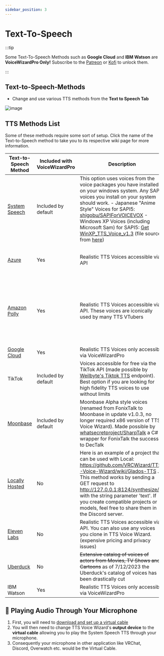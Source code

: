 ```yaml
---
sidebar_position: 3
---
```


# Text-To-Speech
:::tip 

Some Text-To-Speech Methods such as **Google Cloud** and **IBM Watson** are **VoiceWizardPro Only!** Subscribe to the [Patreon](https://www.patreon.com/ttsvoicewizard) or [Kofi](https://ko-fi.com/ttsvoicewizard) to unlock them. 

:::




## Text-to-Speech-Methods

- Change and use various TTS methods from the **Text to Speech Tab**

![image](https://user-images.githubusercontent.com/101527472/221025655-874ca475-17d0-4078-8653-7e7e8c7f57a4.png)

## TTS Methods List
Some of these methods require some sort of setup. Click the name of the Text-to-Speech method to take you to its respective wiki page for more information.

| Text-to-Speech Method  | Included with VoiceWizardPro | Description | Free Character Pricing | Audio Sample
| ------------- | ------------- | ------------- | ------------- | ------------- |
| [System Speech](docs/TTSMethods/SystemSpeechTTS)  | Included by default | This option uses voices from the voice packages you have installed on your windows system. Any SAPI5 voices you install on your system should work.  - Japanese "Anime Style" Voices for SAPI5: [shigobu/SAPIForVOICEVOX](https://github.com/shigobu/SAPIForVOICEVOX)  - Windows XP Voices (including Microsoft Sam) for SAPI5: [Get WinXP_TTS_Voice_v1.3](https://wink.messengergeek.com/uploads/short-url/8tznlBq2ZpwqOOchX0KpXWwbwZP.exe) (file sourced from [here](https://wink.messengergeek.com/t/guys-i-have-the-sapi5-ttsapp-with-microsoft-sam-downloads/19887)) | Unlimited | [download](https://github.com/VRCWizard/TTS-Voice-Wizard/assets/101527472/3efac7a3-3e54-4b8a-a0cf-45da0152786e) |
| [Azure](docs/TTSMethods/AzureTTS)  | Yes | Realistic TTS Voices accessible via API  | 500k characters for free a month **FOREVER** | [download](https://github.com/VRCWizard/TTS-Voice-Wizard/assets/101527472/10dc15bf-d421-411c-b85e-4771275ef519) |
| [Amazon Polly](docs/TTSMethods/AmazonPolly)  | Yes | Realistic TTS Voices accessible via API. These voices are iconically used by many TTS VTubers | 5mill characters (1mill for neural voices) for free each month for the **first 12 months** | [download](https://github.com/VRCWizard/TTS-Voice-Wizard/assets/101527472/125022e5-035c-4a68-8989-d5fff27360d1) |
| [Google Cloud](docs/TTSMethods/GoogleCloud)   | Yes | Realistic TTS Voices only accessible via VoiceWizardPro | N/A | [download](https://github.com/VRCWizard/TTS-Voice-Wizard/assets/101527472/7f7c69a3-d5f1-46b9-a7b0-0518feebc200)|
| TikTok  | Included by default | Voices accessible for free via the TikTok API (made possible by [Weilbyte's Tiktok TTS](https://weilbyte.github.io/tiktok-tts/) endpoint). Best option if you are looking for high fidelity TTS voices to use without limits  |  Unlimited  | [download](https://github.com/VRCWizard/TTS-Voice-Wizard/assets/101527472/8188d9d7-7bf4-4db9-92b3-1743255956ed) |
| [Moonbase](docs/TTSMethods/Moonbase)  | Included by default | Moonbase Alpha style voices (renamed from FonixTalk to Moonbase in update v1.0.3, no longer required x86 version of TTS Voice Wizard). Made possible by [whatsecretproject/SharpTalk](https://github.com/whatsecretproject/SharpTalk) a C# wrapper for FonixTalk the successor to DecTalk | Unlimited |[download](https://github.com/VRCWizard/TTS-Voice-Wizard/assets/101527472/43b8a0c8-668d-4b18-bf8b-40b493cb21e2) |
| [Locally Hosted](docs/TTSMethods/LocallyHosted)  | No | Here is an example of a project that can be used with Local: https://github.com/VRCWizard/TTS-Voice-Wizard/wiki/Glados-TTS . This method works by sending a GET request to http://127.0.0.1:8124/synthesize/ with the string parameter 'text'. If you create compatible projects or models, feel free to share them in the Discord server.|  Unlimited | |
| [Eleven Labs](https://github.com/VRCWizard/TTS-Voice-Wizard/wiki/ElevenLabs-TTS)  | No | Realistic TTS Voices accessible via API. You can also use any voices you clone in TTS Voice Wizard. (expensive pricing and privacy issues)  |   10k for free a month :( | [download](https://github.com/VRCWizard/TTS-Voice-Wizard/assets/101527472/0181a77a-5ea7-4243-84ed-4e60325eacd8) |
| [Uberduck](docs/TTSMethods/Uberduck)  | No | ~~Extensive catalog of voices of actors from Movies, TV Shows and Cartoons~~ as of 7/12/2023 the Uberduck's catalog of voices has been drastically cut  | N/A | [download](https://github.com/VRCWizard/TTS-Voice-Wizard/assets/101527472/40ad4618-37dd-4737-b5a9-e36d2b046a1f) |
| IBM Watson  | Yes |  Realistic TTS Voices only accessible via VoiceWizardPro | N/A | |


## 🔌 Playing Audio Through Your Microphone
1. First, you will need to [download and set up a virtual cable](/docs/getting-started/VirtualCable)
2. You will then need to change TTS Voice Wizard's **output device**  to the **virtual cable** allowing you to play the System Speech TTS through your microphone.
3. Consequently your microphone in other application like VRChat, Discord, Overwatch etc. would be the Virtual Cable.